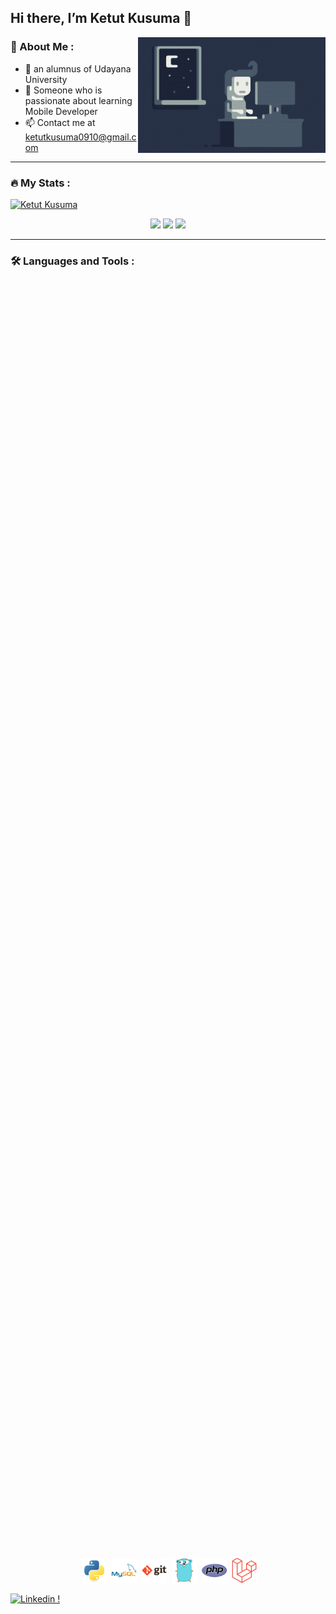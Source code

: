 <h2>Hi there, I’m Ketut Kusuma 👋 </h2>
<img alt="Night Coding" src="https://raw.githubusercontent.com/AVS1508/AVS1508/master/assets/Night-Coding.gif" align="right"/>

### 📖 About Me :
- 👀 an alumnus of Udayana University
- 🌱 Someone who is passionate about learning
  Mobile Developer
- 📫 Contact me at ketutkusuma0910@gmail.com 

---

### 🔥 My Stats :
  <p align="left"> <a href="https://github.com/ryo-ma/github-profile-trophy"><img src="https://github-profile-trophy.vercel.app/?username=KetutKusuma" alt="Ketut Kusuma" /></a> </p>
  <div align="center">
  <img height="180em" src="https://github-readme-streak-stats.herokuapp.com/?user=KetutKusuma&theme=tokyonight&count_private=true"/>
      <img height="180em" src="https://github-readme-stats-eight-theta.vercel.app/api/top-langs/?username=KetutKusuma&layout=compact&langs_count=8&theme=tokyonight"/>
   <img  height="180em"  src="https://github-readme-stats-eight-theta.vercel.app/api?username=KetutKusuma&show_icons=true&theme=tokyonight&include_all_commits=true&count_private=true"/>
  </div>
  
  
---

### :hammer_and_wrench: Languages and Tools :
<div align="center">
  <img src="https://github.com/devicons/devicon/blob/master/icons/flutter/flutter-original.svg" title="Flutter" alt="Flutter" width="40" height="40" style="margin: 1000px;" />&nbsp;
  <img src="https://github.com/devicons/devicon/blob/master/icons/python/python-original.svg" title="Python" alt="Python" width="40" height="40"/>&nbsp;
  <img src="https://github.com/devicons/devicon/blob/master/icons/mysql/mysql-original-wordmark.svg" title="MySQL"  alt="MySQL" width="40" height="40"/>&nbsp;
  <img src="https://github.com/devicons/devicon/blob/master/icons/git/git-original-wordmark.svg" title="Git"  alt="Git" width="40" height="40"/>&nbsp;
  <img src="https://github.com/devicons/devicon/blob/master/icons/go/go-original.svg" title="Go"  alt="Go" width="40" height="40"/>&nbsp;
  <img src="https://github.com/devicons/devicon/blob/master/icons/php/php-original.svg" title="Php"  alt="Php" width="40" height="40"/>&nbsp;
  <img src="https://github.com/devicons/devicon/blob/master/icons/laravel/laravel-original.svg" title="Laravel"  alt="Laravel" width="40" height="40"/>&nbsp;
</div>


[![Linkedin !](https://img.shields.io/badge/LinkedIn-0077B5?style=for-the-badge&logo=linkedin&logoColor=white)](https://www.linkedin.com/in/i-ketut-kusuma-merdana-4163ab1b4)
<!-- [![Instagram](https://img.shields.io/badge/instagram-%23E4405F.svg?style=for-the-badge&logo=Instagram&logoColor=white)](https://www.instagram.com/bayuwirab)



